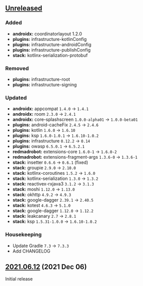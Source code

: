 ## [Unreleased]

### Added

- **androidx:** coordinatorlayout 1.2.0
- **plugins:** infrastructure-kotlinConfig
- **plugins:** infrastructure-androidConfig
- **plugins:** infrastructure-publishConfig
- **stack:** kotlinx-serialization-protobuf

### Removed

- **plugins:** infrastructure-root
- **plugins:** infrastructure-signing

### Updated

- **androidx:** appcompat `1.4.0` → `1.4.1`
- **androidx:** room `2.3.0` → `2.4.1`
- **androidx:** core-splashscreen `1.0.0-alpha01` → `1.0.0-beta01`
- **plugins:** android-cacheFix `2.4.5` → `2.4.6`
- **plugins:** kotlin `1.6.0` → `1.6.10`
- **plugins:** ksp `1.6.0-1.0.1` → `1.6.10-1.0.2`
- **plugins:** infrastructure `0.12.2` → `0.14`
- **plugins:** owasp `6.5.0.1` → `6.5.2.1`
- **redmadrobot:** extensions-core `1.6.0-1` → `1.6.0-2`
- **redmadrobot:** extensions-fragment-args `1.3.6-0` → `1.3.6-1`
- **stack:** insetter `0.6.6` → `0.6.1` (fixed)
- **stack:** groupie `2.9.0` → `2.10.0`
- **stack:** kotlinx-coroutines `1.5.2` → `1.6.0`
- **stack:** kotlinx-serialization `1.3.0` → `1.3.2`
- **stack:** reactivex-rxjava3 `3.1.2` → `3.1.3`
- **stack:** moshi `1.12.0` → `1.13.0`
- **stack:** okhttp `4.9.2` → `4.9.3`
- **stack:** google-dagger `2.39.1` → `2.40.5`
- **stack:** kotest `4.6.3` → `5.1.0`
- **stack:** google-dagger `1.12.0` → `1.12.2`
- **stack:** leakcanary `2.7` → `2.8.1`
- **stack:** ksp `1.5.31-1.0.0` → `1.6.10-1.0.2`

### Housekeeping

- Update Gradle `7.3` → `7.3.3`
- Add CHANGELOG

## [2021.06.12] (2021 Dec 06)

Initial release

[unreleased]: https://github.com/RedMadRobot/gradle-version-catalogs/compare/2021.06.12..main
[2021.06.12]: https://github.com/RedMadRobot/gradle-version-catalogs/commits/2021.06.12
